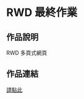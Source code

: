 # RWD 最終作業

## 作品說明
RWD 多頁式網頁

</hr>

## 作品連結

<a href="https://asd25202002.github.io/Hex-School-RWD/">請點此</a>

